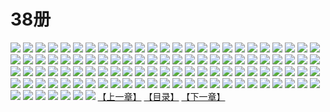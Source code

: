 # 38册
![](https://mao.mhtupian.com/uploads/img/7563/111267/1.jpg)
![](https://mao.mhtupian.com/uploads/img/7563/111267/2.jpg)
![](https://mao.mhtupian.com/uploads/img/7563/111267/3.jpg)
![](https://mao.mhtupian.com/uploads/img/7563/111267/4.jpg)
![](https://mao.mhtupian.com/uploads/img/7563/111267/5.jpg)
![](https://mao.mhtupian.com/uploads/img/7563/111267/6.jpg)
![](https://mao.mhtupian.com/uploads/img/7563/111267/7.jpg)
![](https://mao.mhtupian.com/uploads/img/7563/111267/8.jpg)
![](https://mao.mhtupian.com/uploads/img/7563/111267/9.jpg)
![](https://mao.mhtupian.com/uploads/img/7563/111267/10.jpg)
![](https://mao.mhtupian.com/uploads/img/7563/111267/11.jpg)
![](https://mao.mhtupian.com/uploads/img/7563/111267/12.jpg)
![](https://mao.mhtupian.com/uploads/img/7563/111267/13.jpg)
![](https://mao.mhtupian.com/uploads/img/7563/111267/14.jpg)
![](https://mao.mhtupian.com/uploads/img/7563/111267/15.jpg)
![](https://mao.mhtupian.com/uploads/img/7563/111267/16.jpg)
![](https://mao.mhtupian.com/uploads/img/7563/111267/17.jpg)
![](https://mao.mhtupian.com/uploads/img/7563/111267/18.jpg)
![](https://mao.mhtupian.com/uploads/img/7563/111267/19.jpg)
![](https://mao.mhtupian.com/uploads/img/7563/111267/20.jpg)
![](https://mao.mhtupian.com/uploads/img/7563/111267/21.jpg)
![](https://mao.mhtupian.com/uploads/img/7563/111267/22.jpg)
![](https://mao.mhtupian.com/uploads/img/7563/111267/23.jpg)
![](https://mao.mhtupian.com/uploads/img/7563/111267/24.jpg)
![](https://mao.mhtupian.com/uploads/img/7563/111267/25.jpg)
![](https://mao.mhtupian.com/uploads/img/7563/111267/26.jpg)
![](https://mao.mhtupian.com/uploads/img/7563/111267/27.jpg)
![](https://mao.mhtupian.com/uploads/img/7563/111267/28.jpg)
![](https://mao.mhtupian.com/uploads/img/7563/111267/29.jpg)
![](https://mao.mhtupian.com/uploads/img/7563/111267/30.jpg)
![](https://mao.mhtupian.com/uploads/img/7563/111267/31.jpg)
![](https://mao.mhtupian.com/uploads/img/7563/111267/32.jpg)
![](https://mao.mhtupian.com/uploads/img/7563/111267/33.jpg)
![](https://mao.mhtupian.com/uploads/img/7563/111267/34.jpg)
![](https://mao.mhtupian.com/uploads/img/7563/111267/35.jpg)
![](https://mao.mhtupian.com/uploads/img/7563/111267/36.jpg)
![](https://mao.mhtupian.com/uploads/img/7563/111267/37.jpg)
![](https://mao.mhtupian.com/uploads/img/7563/111267/38.jpg)
![](https://mao.mhtupian.com/uploads/img/7563/111267/39.jpg)
![](https://mao.mhtupian.com/uploads/img/7563/111267/40.jpg)
![](https://mao.mhtupian.com/uploads/img/7563/111267/41.jpg)
![](https://mao.mhtupian.com/uploads/img/7563/111267/42.jpg)
![](https://mao.mhtupian.com/uploads/img/7563/111267/43.jpg)
![](https://mao.mhtupian.com/uploads/img/7563/111267/44.jpg)
![](https://mao.mhtupian.com/uploads/img/7563/111267/45.jpg)
![](https://mao.mhtupian.com/uploads/img/7563/111267/46.jpg)
![](https://mao.mhtupian.com/uploads/img/7563/111267/47.jpg)
![](https://mao.mhtupian.com/uploads/img/7563/111267/48.jpg)
![](https://mao.mhtupian.com/uploads/img/7563/111267/49.jpg)
![](https://mao.mhtupian.com/uploads/img/7563/111267/50.jpg)
![](https://mao.mhtupian.com/uploads/img/7563/111267/51.jpg)
![](https://mao.mhtupian.com/uploads/img/7563/111267/52.jpg)
![](https://mao.mhtupian.com/uploads/img/7563/111267/53.jpg)
![](https://mao.mhtupian.com/uploads/img/7563/111267/54.jpg)
![](https://mao.mhtupian.com/uploads/img/7563/111267/55.jpg)
![](https://mao.mhtupian.com/uploads/img/7563/111267/56.jpg)
![](https://mao.mhtupian.com/uploads/img/7563/111267/57.jpg)
![](https://mao.mhtupian.com/uploads/img/7563/111267/58.jpg)
![](https://mao.mhtupian.com/uploads/img/7563/111267/59.jpg)
![](https://mao.mhtupian.com/uploads/img/7563/111267/60.jpg)
![](https://mao.mhtupian.com/uploads/img/7563/111267/61.jpg)
![](https://mao.mhtupian.com/uploads/img/7563/111267/62.jpg)
![](https://mao.mhtupian.com/uploads/img/7563/111267/63.jpg)
![](https://mao.mhtupian.com/uploads/img/7563/111267/64.jpg)
![](https://mao.mhtupian.com/uploads/img/7563/111267/65.jpg)
![](https://mao.mhtupian.com/uploads/img/7563/111267/66.jpg)
![](https://mao.mhtupian.com/uploads/img/7563/111267/67.jpg)
![](https://mao.mhtupian.com/uploads/img/7563/111267/68.jpg)
![](https://mao.mhtupian.com/uploads/img/7563/111267/69.jpg)
![](https://mao.mhtupian.com/uploads/img/7563/111267/70.jpg)
![](https://mao.mhtupian.com/uploads/img/7563/111267/71.jpg)
![](https://mao.mhtupian.com/uploads/img/7563/111267/72.jpg)
![](https://mao.mhtupian.com/uploads/img/7563/111267/73.jpg)
![](https://mao.mhtupian.com/uploads/img/7563/111267/74.jpg)
![](https://mao.mhtupian.com/uploads/img/7563/111267/75.jpg)
![](https://mao.mhtupian.com/uploads/img/7563/111267/76.jpg)
![](https://mao.mhtupian.com/uploads/img/7563/111267/77.jpg)
![](https://mao.mhtupian.com/uploads/img/7563/111267/78.jpg)
![](https://mao.mhtupian.com/uploads/img/7563/111267/79.jpg)
![](https://mao.mhtupian.com/uploads/img/7563/111267/80.jpg)
![](https://mao.mhtupian.com/uploads/img/7563/111267/81.jpg)
![](https://mao.mhtupian.com/uploads/img/7563/111267/82.jpg)
![](https://mao.mhtupian.com/uploads/img/7563/111267/83.jpg)
![](https://mao.mhtupian.com/uploads/img/7563/111267/84.jpg)
![](https://mao.mhtupian.com/uploads/img/7563/111267/85.jpg)
![](https://mao.mhtupian.com/uploads/img/7563/111267/86.jpg)
![](https://mao.mhtupian.com/uploads/img/7563/111267/87.jpg)
![](https://mao.mhtupian.com/uploads/img/7563/111267/88.jpg)
![](https://mao.mhtupian.com/uploads/img/7563/111267/89.jpg)
![](https://mao.mhtupian.com/uploads/img/7563/111267/90.jpg)
![](https://mao.mhtupian.com/uploads/img/7563/111267/91.jpg)
![](https://mao.mhtupian.com/uploads/img/7563/111267/92.jpg)
![](https://mao.mhtupian.com/uploads/img/7563/111267/93.jpg)
![](https://mao.mhtupian.com/uploads/img/7563/111267/94.jpg)
![](https://mao.mhtupian.com/uploads/img/7563/111267/95.jpg)
![](https://mao.mhtupian.com/uploads/img/7563/111267/96.jpg)
![](https://mao.mhtupian.com/uploads/img/7563/111267/97.jpg)
![](https://mao.mhtupian.com/uploads/img/7563/111267/98.jpg)
![](https://mao.mhtupian.com/uploads/img/7563/111267/99.jpg)
![](https://mao.mhtupian.com/uploads/img/7563/111267/100.jpg)
![](https://mao.mhtupian.com/uploads/img/7563/111267/101.jpg)
![](https://mao.mhtupian.com/uploads/img/7563/111267/102.jpg)
![](https://mao.mhtupian.com/uploads/img/7563/111267/103.jpg)
![](https://mao.mhtupian.com/uploads/img/7563/111267/104.jpg)
![](https://mao.mhtupian.com/uploads/img/7563/111267/105.jpg)
![](https://mao.mhtupian.com/uploads/img/7563/111267/106.jpg)
![](https://mao.mhtupian.com/uploads/img/7563/111267/107.jpg)
[【上一章】](./143.md)
[【目录】](./READMD.md)
[【下一章】](./145.md)
